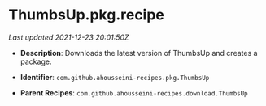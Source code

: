 # ThumbsUp.pkg.recipe

_Last updated 2021-12-23 20:01:50Z_

- **Description**: Downloads the latest version of ThumbsUp and creates a package.

- **Identifier**: `com.github.ahousseini-recipes.pkg.ThumbsUp`

- **Parent Recipes**: `com.github.ahousseini-recipes.download.ThumbsUp`
